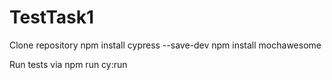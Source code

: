 # TestTask1

Clone repository 
npm install cypress --save-dev
npm install mochawesome

Run tests via npm run cy:run
